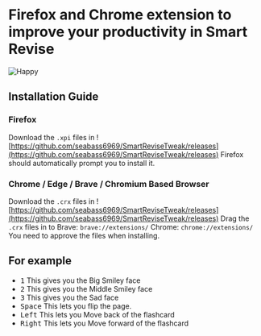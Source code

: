 # Firefox and Chrome extension to improve your productivity in Smart Revise

![Happy](https://media.tenor.com/K6Ufp_Y0ngsAAAAe/steamhappy-steam.png "Happy")

## Installation Guide

### Firefox

Download the `.xpi` files in
![https://github.com/seabass6969/SmartReviseTweak/releases](https://github.com/seabass6969/SmartReviseTweak/releases)
Firefox should automatically prompt you to install it.

### Chrome / Edge / Brave / Chromium Based Browser

Download the `.crx` files in
![https://github.com/seabass6969/SmartReviseTweak/releases](https://github.com/seabass6969/SmartReviseTweak/releases)
Drag the `.crx` files in to
Brave: `brave://extensions/`
Chrome: `chrome://extensions/`
You need to approve the files when installing.

## For example
- <kbd>1</kbd> This gives you the Big Smiley face
- <kbd>2</kbd> This gives you the Middle Smiley face
- <kbd>3</kbd> This gives you the Sad face
- <kbd>Space</kbd> This lets you flip the page.
- <kbd>Left</kbd> This lets you Move back of the flashcard
- <kbd>Right</kbd> This lets you Move forward of the flashcard

